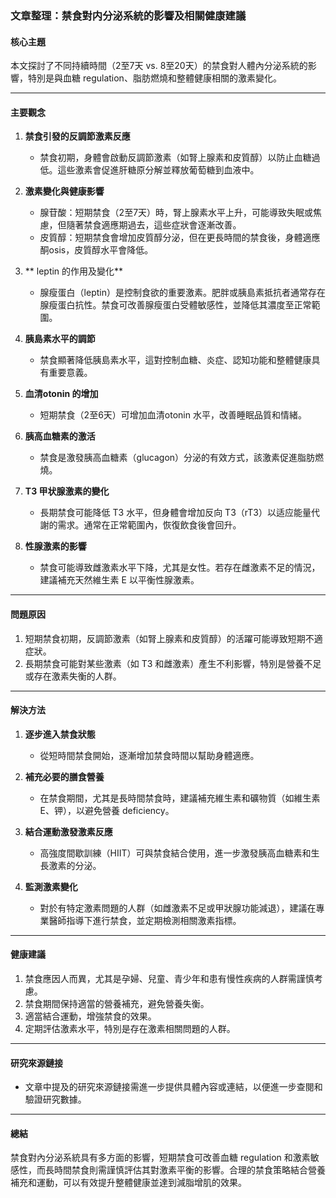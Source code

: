 ### 文章整理：禁食對内分泌系統的影響及相關健康建議

#### 核心主題  
本文探討了不同持續時間（2至7天 vs. 8至20天）的禁食對人體內分泌系統的影響，特別是與血糖 regulation、脂肪燃燒和整體健康相關的激素變化。

---

#### 主要觀念  

1. **禁食引發的反調節激素反應**  
   - 禁食初期，身體會啟動反調節激素（如腎上腺素和皮質醇）以防止血糖過低。這些激素會促進肝糖原分解並釋放葡萄糖到血液中。

2. **激素變化與健康影響**  
   - 腺苷酸：短期禁食（2至7天）時，腎上腺素水平上升，可能導致失眠或焦慮，但隨著禁食適應期過去，這些症狀會逐漸改善。  
   - 皮質醇：短期禁食會增加皮質醇分泌，但在更長時間的禁食後，身體適應酮osis，皮質醇水平會降低。

3. ** leptin 的作用及變化**  
   - 腺瘦蛋白（leptin）是控制食欲的重要激素。肥胖或胰島素抵抗者通常存在腺瘦蛋白抗性。禁食可改善腺瘦蛋白受體敏感性，並降低其濃度至正常範圍。

4. **胰島素水平的調節**  
   - 禁食顯著降低胰島素水平，這對控制血糖、炎症、認知功能和整體健康具有重要意義。  

5. **血清otonin 的增加**  
   - 短期禁食（2至6天）可增加血清otonin 水平，改善睡眠品質和情緒。

6. **胰高血糖素的激活**  
   - 禁食是激發胰高血糖素（glucagon）分泌的有效方式，該激素促進脂肪燃燒。  

7. **T3 甲状腺激素的變化**  
   - 長期禁食可能降低 T3 水平，但身體會增加反向 T3（rT3）以适应能量代謝的需求。通常在正常範圍內，恢復飲食後會回升。

8. **性腺激素的影響**  
   - 禁食可能導致雌激素水平下降，尤其是女性。若存在雌激素不足的情況，建議補充天然維生素 E 以平衡性腺激素。

---

#### 問題原因  

1. 短期禁食初期，反調節激素（如腎上腺素和皮質醇）的活躍可能導致短期不適症狀。  
2. 長期禁食可能對某些激素（如 T3 和雌激素）產生不利影響，特別是營養不足或存在激素失衡的人群。

---

#### 解決方法  

1. **逐步進入禁食狀態**  
   - 從短時間禁食開始，逐漸增加禁食時間以幫助身體適應。  

2. **補充必要的膳食營養**  
   - 在禁食期間，尤其是長時間禁食時，建議補充維生素和礦物質（如維生素 E、钾），以避免營養 deficiency。  

3. **結合運動激發激素反應**  
   - 高強度間歇訓練（HIIT）可與禁食結合使用，進一步激發胰高血糖素和生長激素的分泌。

4. **監測激素變化**  
   - 對於有特定激素問題的人群（如雌激素不足或甲狀腺功能減退），建議在專業醫師指導下進行禁食，並定期檢測相關激素指標。

---

#### 健康建議  

1. 禁食應因人而異，尤其是孕婦、兒童、青少年和患有慢性疾病的人群需謹慎考慮。  
2. 禁食期間保持適當的營養補充，避免營養失衡。  
3. 適當結合運動，增強禁食的效果。  
4. 定期評估激素水平，特別是存在激素相關問題的人群。

---

#### 研究來源鏈接  

- 文章中提及的研究來源鏈接需進一步提供具體內容或連結，以便進一步查閱和驗證研究數據。

---

#### 總結  

禁食對內分泌系統具有多方面的影響，短期禁食可改善血糖 regulation 和激素敏感性，而長時間禁食則需謹慎評估其對激素平衡的影響。合理的禁食策略結合營養補充和運動，可以有效提升整體健康並達到減脂增肌的效果。